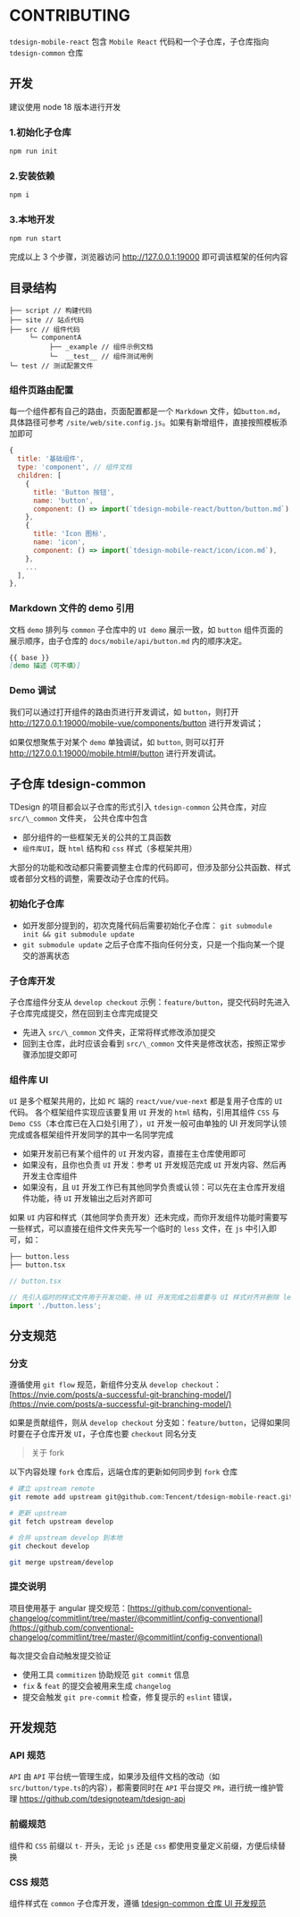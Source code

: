 # CONTRIBUTING

`tdesign-mobile-react` 包含 `Mobile React` 代码和一个子仓库，子仓库指向 `tdesign-common` 仓库

## 开发

建议使用 node 18 版本进行开发

### 1.初始化子仓库

```bash
npm run init
```

### 2.安装依赖

```bash
npm i
```

### 3.本地开发

```bash
npm run start
```

完成以上 3 个步骤，浏览器访问 <http://127.0.0.1:19000> 即可调该框架的任何内容

## 目录结构

```text
├── script // 构建代码
├── site // 站点代码
├── src // 组件代码
     └─ componentA
          ├── _example // 组件示例文档
          └─  __test__ // 组件测试用例
└─ test // 测试配置文件
```

### 组件页路由配置

每一个组件都有自己的路由，页面配置都是一个 `Markdown` 文件，如`button.md`，具体路径可参考 `/site/web/site.config.js`。如果有新增组件，直接按照模板添加即可

```js
{
  title: '基础组件',
  type: 'component', // 组件文档
  children: [
    {
      title: 'Button 按钮',
      name: 'button',
      component: () => import(`tdesign-mobile-react/button/button.md`),
    },
    {
      title: 'Icon 图标',
      name: 'icon',
      component: () => import(`tdesign-mobile-react/icon/icon.md`),
    },
    ...
  ],
},
```

### Markdown 文件的 demo 引用

文档 `demo` 排列与 `common` 子仓库中的 `UI demo` 展示一致，如 `button` 组件页面的展示顺序，由子仓库的 `docs/mobile/api/button.md` 内的顺序决定。

```markdown
{{ base }}
[demo 描述（可不填）]
```

### Demo 调试

我们可以通过打开组件的路由页进行开发调试，如 `button`，则打开 <http://127.0.0.1:19000/mobile-vue/components/button> 进行开发调试；

如果仅想聚焦于对某个 `demo` 单独调试，如 `button`, 则可以打开 <http://127.0.0.1:19000/mobile.html#/button> 进行开发调试。


## 子仓库 tdesign-common

TDesign 的项目都会以子仓库的形式引入 `tdesign-common` 公共仓库，对应 `src/\_common` 文件夹，
公共仓库中包含

- 部分组件的一些框架无关的公共的工具函数
- `组件库UI`，既 `html` 结构和 `css` 样式（多框架共用）

大部分的功能和改动都只需要调整主仓库的代码即可，但涉及部分公共函数、样式或者部分文档的调整，需要改动子仓库的代码。

### 初始化子仓库

- 如开发部分提到的，初次克隆代码后需要初始化子仓库： `git submodule init && git submodule update`
- `git submodule update` 之后子仓库不指向任何分支，只是一个指向某一个提交的游离状态

### 子仓库开发

子仓库组件分支从 `develop checkout` 示例：`feature/button`，提交代码时先进入子仓库完成提交，然在回到主仓库完成提交

- 先进入 `src/\_common` 文件夹，正常将样式修改添加提交
- 回到主仓库，此时应该会看到 `src/\_common` 文件夹是修改状态，按照正常步骤添加提交即可


### 组件库 UI

`UI` 是多个框架共用的，比如 `PC` 端的 `react/vue/vue-next` 都是复用子仓库的 `UI` 代码。
各个框架组件实现应该要复用 `UI` 开发的 `html` 结构，引用其组件 `CSS` 与 `Demo CSS`（本仓库已在入口处引用了），`UI` 开发一般可由单独的 UI 开发同学认领完成或各框架组件开发同学的其中一名同学完成

- 如果开发前已有某个组件的 `UI` 开发内容，直接在主仓库使用即可
- 如果没有，且你也负责 `UI` 开发：参考 `UI` 开发规范完成 `UI` 开发内容、然后再开发主仓库组件
- 如果没有，且 `UI` 开发工作已有其他同学负责或认领：可以先在主仓库开发组件功能，待 `UI` 开发输出之后对齐即可

如果 `UI` 内容和样式（其他同学负责开发）还未完成，而你开发组件功能时需要写一些样式，可以直接在组件文件夹先写一个临时的 `less` 文件，在 `js` 中引入即可，如：

```bash
├── button.less
├── button.tsx
```

```js
// button.tsx

// 先引入临时的样式文件用于开发功能，待 UI 开发完成之后需要与 UI 样式对齐并删除 less 文件
import './button.less';
```

## 分支规范

### 分支

遵循使用 `git flow` 规范，新组件分支从 `develop checkout`：[https://nvie.com/posts/a-successful-git-branching-model/](https://nvie.com/posts/a-successful-git-branching-model/)

如果是贡献组件，则从 `develop checkout` 分支如：`feature/button`，记得如果同时要在子仓库开发 `UI`，子仓库也要 `checkout` 同名分支

> 关于 fork

以下内容处理 `fork` 仓库后，远端仓库的更新如何同步到 `fork` 仓库

```bash
# 建立 upstream remote
git remote add upstream git@github.com:Tencent/tdesign-mobile-react.git

# 更新 upstream
git fetch upstream develop

# 合并 upstream develop 到本地
git checkout develop

git merge upstream/develop
```

### 提交说明

项目使用基于 angular 提交规范：[https://github.com/conventional-changelog/commitlint/tree/master/@commitlint/config-conventional](https://github.com/conventional-changelog/commitlint/tree/master/@commitlint/config-conventional)

每次提交会自动触发提交验证

- 使用工具 `commitizen` 协助规范 `git commit` 信息
- `fix` & `feat` 的提交会被用来生成 `changelog`
- 提交会触发 `git pre-commit` 检查，修复提示的 `eslint` 错误，

## 开发规范

### API 规范

`API` 由 `API` 平台统一管理生成，如果涉及组件文档的改动（如`src/button/type.ts`的内容），都需要同时在 `API` 平台提交 `PR`，进行统一维护管理 https://github.com/tdesignoteam/tdesign-api

### 前缀规范

组件和 `CSS` 前缀以 `t-` 开头，无论 `js` 还是 `css` 都使用变量定义前缀，方便后续替换

### CSS 规范


组件样式在 `common` 子仓库开发，遵循 [tdesign-common 仓库 UI 开发规范](https://github.com/Tencent/tdesign-common/blob/main/style/mobile/README.md)
